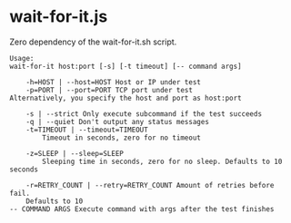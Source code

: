 # wait-for-it.js

Zero dependency of the wait-for-it.sh script.

    Usage:
    wait-for-it host:port [-s] [-t timeout] [-- command args]

        -h=HOST | --host=HOST Host or IP under test
        -p=PORT | --port=PORT TCP port under test
    Alternatively, you specify the host and port as host:port

        -s | --strict Only execute subcommand if the test succeeds
        -q | --quiet Don't output any status messages
        -t=TIMEOUT | --timeout=TIMEOUT
    	    Timeout in seconds, zero for no timeout

        -z=SLEEP | --sleep=SLEEP
            Sleeping time in seconds, zero for no sleep. Defaults to 10 seconds

        -r=RETRY_COUNT | --retry=RETRY_COUNT Amount of retries before fail.
        Defaults to 10
    -- COMMAND ARGS Execute command with args after the test finishes
